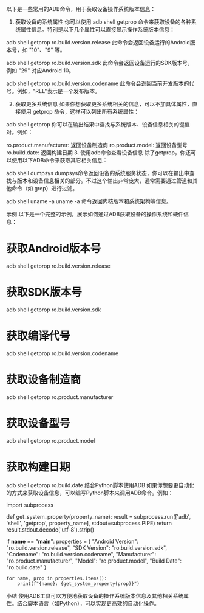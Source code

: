以下是一些常用的ADB命令，用于获取设备操作系统版本信息：

1. 获取设备的系统属性
你可以使用 adb shell getprop 命令来获取设备的各种系统属性信息。特别是以下几个属性可以直接显示操作系统版本信息：

adb shell getprop ro.build.version.release
此命令会返回设备运行的Android版本号，如 "10"、"9" 等。

adb shell getprop ro.build.version.sdk
此命令会返回设备运行的SDK版本号，例如 "29" 对应Android 10。

adb shell getprop ro.build.version.codename
此命令会返回当前开发版本的代号。例如，"REL"表示是一个发布版本。

2. 获取更多系统信息
如果你想获取更多系统相关的信息，可以不加具体属性，直接使用 getprop 命令，这样可以列出所有系统属性：

adb shell getprop
你可以在输出结果中查找与系统版本、设备信息相关的键值对。例如：

ro.product.manufacturer: 返回设备制造商
ro.product.model: 返回设备型号
ro.build.date: 返回构建日期
3. 使用adb命令查看设备信息
除了getprop，你还可以使用以下ADB命令来获取其它相关信息：

adb shell dumpsys
dumpsys命令返回设备的系统服务状态，你可以在输出中查找与版本和设备信息相关的部分。不过这个输出非常庞大，通常需要通过管道和其他命令（如 grep）进行过滤。

adb shell uname -a
uname -a 命令返回内核版本和系统架构等信息。

示例
以下是一个完整的示例，展示如何通过ADB获取设备的操作系统和硬件信息：

# 获取Android版本号
adb shell getprop ro.build.version.release

# 获取SDK版本号
adb shell getprop ro.build.version.sdk

# 获取编译代号
adb shell getprop ro.build.version.codename

# 获取设备制造商
adb shell getprop ro.product.manufacturer

# 获取设备型号
adb shell getprop ro.product.model

# 获取构建日期
adb shell getprop ro.build.date
结合Python脚本使用ADB
如果你想要更自动化的方式来获取设备信息，可以编写Python脚本来调用ADB命令。例如：

import subprocess

def get_system_property(property_name):
    result = subprocess.run(['adb', 'shell', 'getprop', property_name], stdout=subprocess.PIPE)
    return result.stdout.decode('utf-8').strip()

if __name__ == "__main__":
    properties = {
        "Android Version": "ro.build.version.release",
        "SDK Version": "ro.build.version.sdk",
        "Codename": "ro.build.version.codename",
        "Manufacturer": "ro.product.manufacturer",
        "Model": "ro.product.model",
        "Build Date": "ro.build.date"
    }

    for name, prop in properties.items():
        print(f"{name}: {get_system_property(prop)}")
小结
使用ADB工具可以方便地获取设备的操作系统版本信息及其他相关系统属性。结合脚本语言（如Python），可以实现更高效的自动化操作。